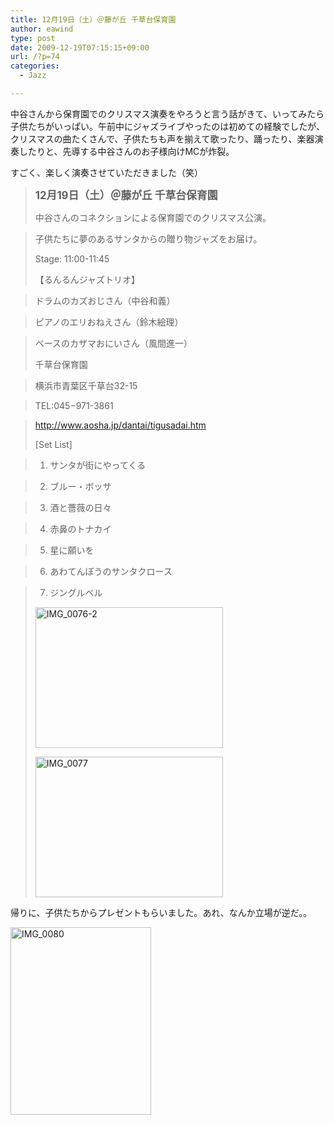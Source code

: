 ```yaml
---
title: 12月19日（土）＠藤が丘 千草台保育園
author: eawind
type: post
date: 2009-12-19T07:15:15+09:00
url: /?p=74
categories:
  - Jazz

---
```

中谷さんから保育園でのクリスマス演奏をやろうと言う話がきて、いってみたら子供たちがいっぱい。午前中にジャズライブやったのは初めての経験でしたが、クリスマスの曲たくさんで、子供たちも声を揃えて歌ったり、踊ったり、楽器演奏したりと、先導する中谷さんのお子様向けMCが炸裂。

すごく、楽しく演奏させていただきました（笑）

> **<big>12月19日（土）＠藤が丘 千草台保育園</big>**
> 
> 中谷さんのコネクションによる保育園でのクリスマス公演。
  
> 子供たちに夢のあるサンタからの贈り物ジャズをお届け。
> 
> Stage: 11:00-11:45
> 
> 【るんるんジャズトリオ】
  
> ドラムのカズおじさん（中谷和義）
  
> ピアノのエリおねえさん（鈴木絵理）
  
> ベースのカザマおにいさん（風間進一）
> 
> 千草台保育園
  
> 横浜市青葉区千草台32-15
  
> TEL:045−971-3861
  
> http://www.aosha.jp/dantai/tigusadai.htm
> 
> [Set List]
  
> 1. サンタが街にやってくる
  
> 2. ブルー・ボッサ
  
> 3. 酒と薔薇の日々
  
> 4. 赤鼻のトナカイ
  
> 5. 星に願いを
  
> 6. あわてんぼうのサンタクロース
  
> 7. ジングルベル
> 
> <span class="mt-enclosure mt-enclosure-image" style="display: inline;"><a href="/img/wp/2009/12/IMG_0076-2.jpg"><img class="alignnone size-medium wp-image-868" src="/img/wp/2009/12/IMG_0076-2.jpg" alt="IMG_0076-2" width="300" height="225" srcset="/img/wp/2009/12/IMG_0076-2.jpg 300w, /img/wp/2009/12/IMG_0076-2-1024x768.jpg 1024w" sizes="(max-width: 300px) 100vw, 300px" /></a></span>
> 
> <span class="mt-enclosure mt-enclosure-image" style="display: inline;"><a href="/img/wp/2009/12/IMG_0077.jpg"><img class="alignnone size-medium wp-image-869" src="/img/wp/2009/12/IMG_0077.jpg" alt="IMG_0077" width="300" height="225" srcset="/img/wp/2009/12/IMG_0077.jpg 300w, /img/wp/2009/12/IMG_0077-1024x768.jpg 1024w" sizes="(max-width: 300px) 100vw, 300px" /></a></span>

帰りに、子供たちからプレゼントもらいました。あれ、なんか立場が逆だ。。

<span class="mt-enclosure mt-enclosure-image" style="display: inline;"><a href="/img/wp/2009/12/IMG_0080.jpg"><img class="alignnone size-medium wp-image-870" src="/img/wp/2009/12/IMG_0080.jpg" alt="IMG_0080" width="225" height="300" srcset="/img/wp/2009/12/IMG_0080.jpg 225w, /img/wp/2009/12/IMG_0080-768x1024.jpg 768w, /img/wp/2009/12/IMG_0080.jpg 1536w" sizes="(max-width: 225px) 100vw, 225px" /></a></span>
